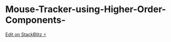 # Mouse-Tracker-using-Higher-Order-Components-

[Edit on StackBlitz ⚡️](https://stackblitz.com/edit/react-aclpzo)